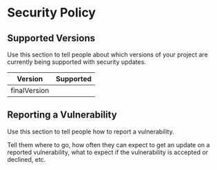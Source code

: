 # Security Policy

## Supported Versions

Use this section to tell people about which versions of your project are
currently being supported with security updates.

| Version      |  Supported         |
| ------------ | ------------------ |
| finalVersion |  
            

## Reporting a Vulnerability

Use this section to tell people how to report a vulnerability.

Tell them where to go, how often they can expect to get an update on a
reported vulnerability, what to expect if the vulnerability is accepted or
declined, etc.
